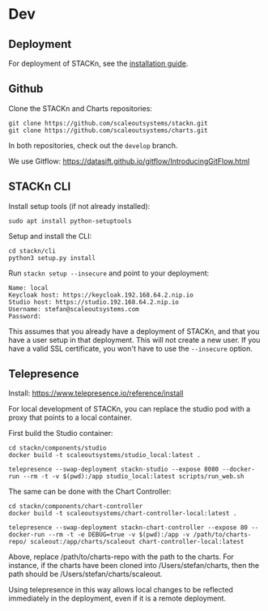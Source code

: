 # Dev

## Deployment

For deployment of STACKn, see the [installation guide](/INSTALL).

## Github

Clone the STACKn and Charts repositories:
```
git clone https://github.com/scaleoutsystems/stackn.git
git clone https://github.com/scaleoutsystems/charts.git
```
In both repositories, check out the ``develop`` branch.

We use Gitflow: https://datasift.github.io/gitflow/IntroducingGitFlow.html 

## STACKn CLI
Install setup tools (if not already installed):
```
sudo apt install python-setuptools
```

Setup and install the CLI:
```
cd stackn/cli
python3 setup.py install
```
Run ``stackn setup --insecure`` and point to your deployment:
```
Name: local
Keycloak host: https://keycloak.192.168.64.2.nip.io
Studio host: https://studio.192.168.64.2.nip.io
Username: stefan@scaleoutsystems.com
Password:
```
This assumes that you already have a deployment of STACKn, and that you have a user setup in that deployment. This will not create a new user. If you have a valid SSL certificate, you won't have to use the ``--insecure`` option.

## Telepresence

Install: https://www.telepresence.io/reference/install

For local development of STACKn, you can replace the studio pod with a proxy that points to a local container.

First build the Studio container:
```
cd stackn/components/studio
docker build -t scaleoutsystems/studio_local:latest .
```
```
telepresence --swap-deployment stackn-studio --expose 8080 --docker-run --rm -t -v $(pwd):/app studio_local:latest scripts/run_web.sh 
```

The same can be done with the Chart Controller:
```
cd stackn/components/chart-controller
docker build -t scaleoutsystems/chart-controller-local:latest .
```
```
telepresence --swap-deployment stackn-chart-controller --expose 80 --docker-run --rm -t -e DEBUG=true -v $(pwd):/app -v /path/to/charts-repo/ scaleout:/app/charts/scaleout chart-controller-local:latest
```
Above, replace /path/to/charts-repo with the path to the charts. For instance, if the charts have been cloned into /Users/stefan/charts, then the path should be /Users/stefan/charts/scaleout.

Using telepresence in this way allows local changes to be reflected immediately in the deployment, even if it is a remote deployment.






